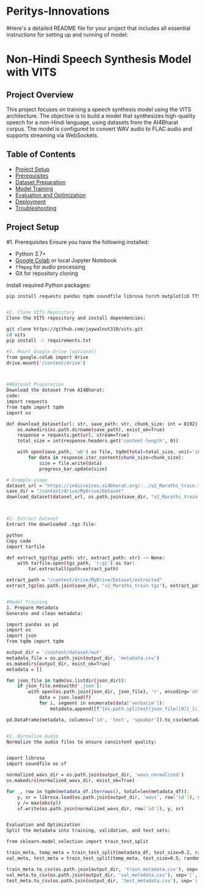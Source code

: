 # Peritys-Innovations

#Here's a detailed README file for your project that includes all essential instructions for setting up and running of model:
# Non-Hindi Speech Synthesis Model with VITS

## Project Overview
This project focuses on training a speech synthesis model using the VITS architecture. The objective is to build a model that synthesizes high-quality speech for a non-Hindi language, using datasets from the AI4Bharat corpus. The model is configured to convert WAV audio to FLAC audio and supports streaming via WebSockets.

## Table of Contents
- [Project Setup](#project-setup)
- [Prerequisites](#prerequisites)
- [Dataset Preparation](#dataset-preparation)
- [Model Training](#model-training)
- [Evaluation and Optimization](#evaluation-and-optimization)
- [Deployment](#deployment)
- [Troubleshooting](#troubleshooting)

## Project Setup

#1. Prerequisites
Ensure you have the following installed:
- Python 3.7+
- [Google Colab]([https://colab.research.google.com/](https://colab.research.google.com/drive/1gi4Nf6M1JH0XF1jVDnNVj-9NdYfYUV1y?usp=sharing)) or local Jupyter Notebook
- `ffmpeg` for audio processing
- Git for repository cloning

Install required Python packages:
```bash
pip install requests pandas tqdm soundfile librosa torch matplotlib TTS pyngrok


#2. Clone VITS Repository
Clone the VITS repository and install dependencies:

git clone https://github.com/jaywalnut310/vits.git
cd vits
pip install -r requirements.txt

#3. Mount Google Drive (optional)
from google.colab import drive
drive.mount('/content/drive')



##Dataset Preparation
Download the dataset from AI4Bharat:
code:
import requests
from tqdm import tqdm
import os

def download_dataset(url: str, save_path: str, chunk_size: int = 8192) -> None:
    os.makedirs(os.path.dirname(save_path), exist_ok=True)
    response = requests.get(url, stream=True)
    total_size = int(response.headers.get('content-length', 0))

    with open(save_path, 'wb') as file, tqdm(total=total_size, unit='iB', unit_scale=True, desc=f"Downloading {os.path.basename(save_path)}") as progress_bar:
        for data in response.iter_content(chunk_size=chunk_size):
            size = file.write(data)
            progress_bar.update(size)

# Example usage
dataset_url = "https://indicvoices.ai4bharat.org/.../v2_Marathi_train.tgz"
save_dir = "/content/drive/MyDrive/Dataset"
download_dataset(dataset_url, os.path.join(save_dir, "v2_Marathi_train.tgz"))



#2. Extract Dataset
Extract the downloaded .tgz file:

python
Copy code
import tarfile

def extract_tgz(tgz_path: str, extract_path: str) -> None:
    with tarfile.open(tgz_path, 'r:gz') as tar:
        tar.extractall(path=extract_path)

extract_path = "/content/drive/MyDrive/Dataset/extracted"
extract_tgz(os.path.join(save_dir, "v2_Marathi_train.tgz"), extract_path)


#Model Training
1. Prepare Metadata
Generate and clean metadata:

import pandas as pd
import os
import json
from tqdm import tqdm

output_dir = '/content/dataset/out'
metadata_file = os.path.join(output_dir, 'metadata.csv')
os.makedirs(output_dir, exist_ok=True)
metadata = []

for json_file in tqdm(os.listdir(json_dir)):
    if json_file.endswith('.json'):
        with open(os.path.join(json_dir, json_file), 'r', encoding='utf-8') as f:
            data = json.load(f)
            for i, segment in enumerate(data['verbatim']):
                metadata.append([f"{os.path.splitext(json_file)[0]}_{i}.wav", segment['text'], data['speaker_id']])

pd.DataFrame(metadata, columns=['id', 'text', 'speaker']).to_csv(metadata_file, sep='|', index=False, header=False)


#2. Normalize Audio
Normalize the audio files to ensure consistent quality:


import librosa
import soundfile as sf

normalized_wavs_dir = os.path.join(output_dir, 'wavs_normalized')
os.makedirs(normalized_wavs_dir, exist_ok=True)

for _, row in tqdm(metadata_df.iterrows(), total=len(metadata_df)):
    y, sr = librosa.load(os.path.join(output_dir, 'wavs', row['id']), sr=22050)
    y /= max(abs(y))
    sf.write(os.path.join(normalized_wavs_dir, row['id']), y, sr)


Evaluation and Optimization
Split the metadata into training, validation, and test sets:

from sklearn.model_selection import train_test_split

train_meta, temp_meta = train_test_split(metadata_df, test_size=0.2, random_state=42)
val_meta, test_meta = train_test_split(temp_meta, test_size=0.5, random_state=42)

train_meta.to_csv(os.path.join(output_dir, 'train_metadata.csv'), sep='|', index=False, header=False)
val_meta.to_csv(os.path.join(output_dir, 'val_metadata.csv'), sep='|', index=False, header=False)
test_meta.to_csv(os.path.join(output_dir, 'test_metadata.csv'), sep='|', index=False, header=False)






